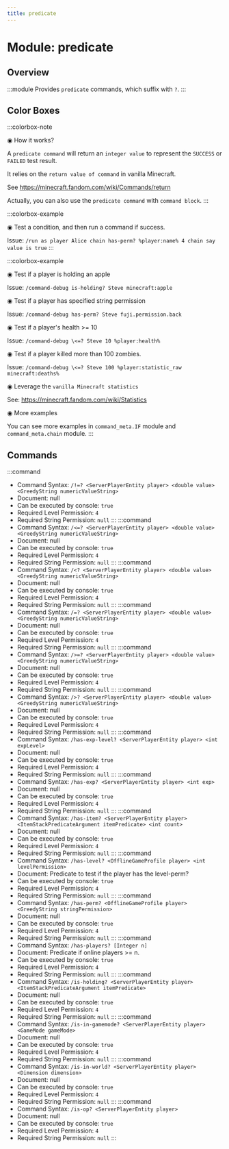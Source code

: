 ```yaml
---
title: predicate
---
```



# Module: predicate

## Overview
:::module
Provides `predicate` commands, which suffix with `?`.
:::
## Color Boxes

:::colorbox-note

◉ How it works?

A `predicate command` will return an `integer value` to represent the `SUCCESS` or `FAILED` test result.

It relies on the `return value of command` in vanilla Minecraft.

See https://minecraft.fandom.com/wiki/Commands/return



Actually, you can also use the `predicate command` with `command block`.
:::

:::colorbox-example

◉ Test a condition, and then run a command if success.

Issue: `/run as player Alice chain has-perm? %player:name% 4 chain say value is true`
:::

:::colorbox-example

◉ Test if a player is holding an apple

Issue: `/command-debug is-holding? Steve minecraft:apple`



◉ Test if a player has specified string permission

Issue: `/command-debug has-perm? Steve fuji.permission.back`



◉ Test if a player's health >= 10

Issue: `/command-debug \<=? Steve 10 %player:health%`



◉ Test if a player killed more than 100 zombies.

Issue: `/command-debug \<=? Steve 100 %player:statistic_raw minecraft:deaths%`



◉ Leverage the `vanilla Minecraft statistics`

See: https://minecraft.fandom.com/wiki/Statistics



◉ More examples

You can see more examples in `command_meta.IF` module and `command_meta.chain` module.
:::

## Commands
:::command
- Command Syntax: `/!=? <ServerPlayerEntity player> <double value> <GreedyString numericValueString>`
- Document: null
- Can be executed by console: `true`
- Required Level Permission: `4`
- Required String Permission: `null`
:::
:::command
- Command Syntax: `/<=? <ServerPlayerEntity player> <double value> <GreedyString numericValueString>`
- Document: null
- Can be executed by console: `true`
- Required Level Permission: `4`
- Required String Permission: `null`
:::
:::command
- Command Syntax: `/<? <ServerPlayerEntity player> <double value> <GreedyString numericValueString>`
- Document: null
- Can be executed by console: `true`
- Required Level Permission: `4`
- Required String Permission: `null`
:::
:::command
- Command Syntax: `/=? <ServerPlayerEntity player> <double value> <GreedyString numericValueString>`
- Document: null
- Can be executed by console: `true`
- Required Level Permission: `4`
- Required String Permission: `null`
:::
:::command
- Command Syntax: `/>=? <ServerPlayerEntity player> <double value> <GreedyString numericValueString>`
- Document: null
- Can be executed by console: `true`
- Required Level Permission: `4`
- Required String Permission: `null`
:::
:::command
- Command Syntax: `/>? <ServerPlayerEntity player> <double value> <GreedyString numericValueString>`
- Document: null
- Can be executed by console: `true`
- Required Level Permission: `4`
- Required String Permission: `null`
:::
:::command
- Command Syntax: `/has-exp-level? <ServerPlayerEntity player> <int expLevel>`
- Document: null
- Can be executed by console: `true`
- Required Level Permission: `4`
- Required String Permission: `null`
:::
:::command
- Command Syntax: `/has-exp? <ServerPlayerEntity player> <int exp>`
- Document: null
- Can be executed by console: `true`
- Required Level Permission: `4`
- Required String Permission: `null`
:::
:::command
- Command Syntax: `/has-item? <ServerPlayerEntity player> <ItemStackPredicateArgument itemPredicate> <int count>`
- Document: null
- Can be executed by console: `true`
- Required Level Permission: `4`
- Required String Permission: `null`
:::
:::command
- Command Syntax: `/has-level? <OfflineGameProfile player> <int levelPermission>`
- Document: Predicate to test if the player has the level-perm?
- Can be executed by console: `true`
- Required Level Permission: `4`
- Required String Permission: `null`
:::
:::command
- Command Syntax: `/has-perm? <OfflineGameProfile player> <GreedyString stringPermission>`
- Document: null
- Can be executed by console: `true`
- Required Level Permission: `4`
- Required String Permission: `null`
:::
:::command
- Command Syntax: `/has-players? [Integer n]`
- Document: Predicate if online players >= n.
- Can be executed by console: `true`
- Required Level Permission: `4`
- Required String Permission: `null`
:::
:::command
- Command Syntax: `/is-holding? <ServerPlayerEntity player> <ItemStackPredicateArgument itemPredicate>`
- Document: null
- Can be executed by console: `true`
- Required Level Permission: `4`
- Required String Permission: `null`
:::
:::command
- Command Syntax: `/is-in-gamemode? <ServerPlayerEntity player> <GameMode gameMode>`
- Document: null
- Can be executed by console: `true`
- Required Level Permission: `4`
- Required String Permission: `null`
:::
:::command
- Command Syntax: `/is-in-world? <ServerPlayerEntity player> <Dimension dimension>`
- Document: null
- Can be executed by console: `true`
- Required Level Permission: `4`
- Required String Permission: `null`
:::
:::command
- Command Syntax: `/is-op? <ServerPlayerEntity player>`
- Document: null
- Can be executed by console: `true`
- Required Level Permission: `4`
- Required String Permission: `null`
:::
